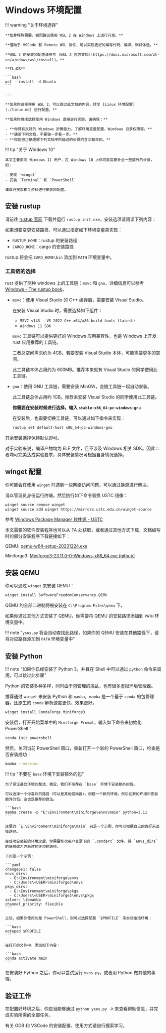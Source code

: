 # Windows 环境配置

!!! warning "关于环境选择"

    **如非特殊需要，强烈建议使用 WSL 2 在 Windows 上进行开发。**

    **借助于 VSCode 和 Remote WSL 插件，可以实现更好的编写代码、编译、调试体验。**

    **WSL 2 的安装和配置请参考 [WSL 2 官方文档](https://docs.microsoft.com/zh-cn/windows/wsl/install)。**

    **TL;DR**

    ```bash
    wsl --install -d Ubuntu
    ```

    ---

    **如果你选择使用 WSL 2，可以跳过此文档的内容，转至 [Linux 环境配置](./linux.md) 进行配置。**

    **如果你继续选择使用 Windows 直接进行实验，请确保：**

    - **你具有良好的 Windows 折腾能力，了解环境变量配置、Windows 目录权限等。**
    - **通读下列文档，不要做一步看一步。**
    - **你能够正确理解下列文档中所描述的步骤的含义和目的。**

!!! tip "关于 Windows 10"

    本文主要面向 Windows 11 用户，在 Windows 10 上你可能需要补全一些额外的步骤，如：

    - 安装 `winget`
    - 安装 `Terminal` 和 `PowerShell`

    请自行搜索相关资料进行安装和配置。

## 安装 rustup

请前往 [rustup 官网](https://rustup.rs/) 下载并运行 `rustup-init.exe`，安装选项请阅读下列内容：

如果想要变更安装路径，可以通过指定如下环境变量来实现：

-   `RUSTUP_HOME`：rustup 的安装路径
-   `CARGO_HOME`：cargo 的安装路径

rustup 将会把 `CARO_HOME\bin` 添加到 `PATH` 环境变量中。

### 工具链的选择

rust 提供了两种 windows 上的工具链：`msvc` 和 `gnu`，详细信息可以参考 [Windows - The rustup book](https://rust-lang.github.io/rustup/installation/windows.html)。

-   `msvc`：使用 Visual Studio 的 C++ 编译器，需要安装 Visual Studio。

    在安装 Visual Studio 时，需要选择如下组件：

    -   `MSVC v143 - VS 2022 C++ x64/x86 build tools (latest)`
    -   `Windows 11 SDK`

    `msvc` 工具链可以提供更好的 Windows 应用兼容性，也是 Windows 上开发 rust 应用推荐的工具链。

    二者总空间需求约为 4GB。若要安装 Visual Studio 本体，可能需要更多的空间。

    此工具链本体占用约为 600MB。推荐本来就有 Visual Studio 的同学使用此工具链。

-   `gnu`：使用 GNU 工具链，需要安装 MinGW，会随工具链一起自动安装。

    此工具链总体占用约 1GB。推荐未安装 Visual Studio 的同学使用此工具链。

    **你需要在安装时候进行选择，输入 `stable-x86_64-pc-windows-gnu`**

    在安装后，也需要切换工具链，可以通过如下指令来实现：

    ```bash
    rustup set default-host x86_64-pc-windows-gnu
    ```

其余安装选择保持默认即可。

对于实验来说，编译产物均为 ELF 文件，且不涉及 Windows 相关 SDK。因此二者均可完美达成实验要求，具体安装情况可根据自身情况选择。

## winget 配置

你可能会在使用 `winget` 时遇到一些网络访问问题，可以通过换源进行解决。

请以管理员身份运行终端，然后执行如下命令替换 USTC 镜像：

```bash
winget source remove winget
winget source add winget https://mirrors.ustc.edu.cn/winget-source
```

参考 [Windows Package Manager 软件源 - USTC](https://mirrors.ustc.edu.cn/help/winget-source.html)

本文需要的软件安装程序也可以从 TA 处获取，或者通过其他方式下载，文档编写时的部分安装程序下载链接如下：

QEMU: [qemu-w64-setup-20231224.exe](https://qemu.weilnetz.de/w64/2023/qemu-w64-setup-20231224.exe)

Miniforge3: [Miniforge3-23.11.0-0-Windows-x86_64.exe (github)](https://github.com/conda-forge/miniforge/releases/download/23.11.0-0/Miniforge3-23.11.0-0-Windows-x86_64.exe)

## 安装 QEMU

你可以通过 `winget` 来安装 QEMU：

```bash
winget install SoftwareFreedomConservancy.QEMU
```

QEMU 的全部二进制将被安装在 `C:\Program Files\qemu` 下。

如果你通过其他方式安装了 QEMU，你需要将 QEMU 的安装路径添加到 `PATH` 环境变量中。

!!! note "`ysos.py` 将会自动查找此路径，如果你的 QEMU 安装在其他路径下，请将对应路径添加到 `PATH` 环境变量中"

## 安装 Python

!!! note "如果你已经安装了 Python 3，并且在 Shell 中可以通过 `python` 命令来调用，可以跳过此步骤"

Python 的安装多种多样，同时由于包管理的混乱，也有很多虚拟环境管理器。

推荐通过 `winget` 来安装 Python 和 `mamba`，`mamba` 是一个基于 `conda` 的包管理器，比原生的 `conda` 解析速度更快、效果更好。

```bash
winget install CondaForge.Miniforge3
```

安装后，打开开始菜单中的 `Miniforge Prompt`，输入如下命令来初始化 PowerShell：

```bash
conda init powershell
```

然后，关闭当前 PowerShell 窗口，重新打开一个新的 PowerShell 窗口，检查是否安装成功：

```bash
mamba --version
```

!!! tip "不要在 `base` 环境下安装额外的包"

    为了保证基础环境的整洁、稳定，我们不推荐在 `base` 环境下安装额外的包。

    可以选择一个你喜欢的路径（可以是其他驱动器），创建一个新的环境，然后在新的环境中安装额外的包。这也是推荐的做法。

    ```bash
    mamba create -p "E:\Environment\miniforge\envs\main" python=3.11
    ```

    这里的 `E:\Environment\miniforge\main` 只是一个示例，你可以根据自己的喜好来选择路径。

    在成功安装新的环境之后，你需要修改用户目录下的 `.condarc` 文件，将 `envs_dirs` 的值修改为你新建的环境的路径。

    下列是一个示例：

    ```yaml
    changeps1: false
    envs_dirs:
      - E:\Environment\miniforge\envs
      - C:\Users\<USER>\miniforge3\envs
    pkgs_dirs:
      - E:\Environment\miniforge\pkgs
      - C:\Users\<USER>\miniforge3\envs\pkgs
    solver: libmamba
    channel_priority: flexible
    ```

    之后，如果你使用的是 PowerShell，则可以选择配置 `$PROFILE` 来自动激活环境：

    ```bash
    notepad $PROFILE
    ```

    在打开的文件中，添加如下内容：

    ```bash
    conda activate main
    ```

在安装好 Python 之后，你可以尝试运行 `ysos.py`，或者用 Python 做其他的事情。

## 验证工作

在配置好环境之后，你应当能够通过 `python ysos.py -h` 来查看帮助信息，并完成实验所需的全部任务。

有关 GDB 和 VSCode 的安装配置、使用方式请自行搜索学习。

